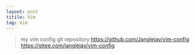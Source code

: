 ```yaml
---
layout: post 
titile: Vim
tag: Vim
---
```


> my vim config git repository
> https://github.com/Janglejay/vim-config
> https://gitee.com/janglejay/vim-config
